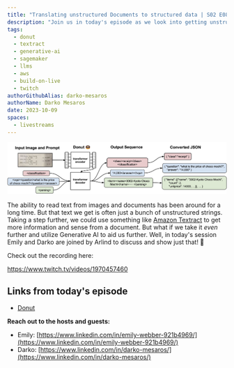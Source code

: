 ```yaml
---
title: "Translating unstructured Documents to structured data | S02 E08 | Build On Generative AI"
description: "Join us in today's episode as we look into getting unstructured data from documents, into some structured data we can actually use"
tags:
  - donut
  - textract
  - generative-ai
  - sagemaker
  - llms
  - aws
  - build-on-live
  - twitch
authorGithubAlias: darko-mesaros
authorName: Darko Mesaros
date: 2023-10-09
spaces:
  - livestreams
---
```


![Architecture diagram of what we talked about today](images/donut.webp)

The ability to read text from images and documents has been around for a long time. But that text we get is often just a bunch of unstructured strings. Taking a step further, we could use something like [Amazon Textract](https://aws.amazon.com/textract/?sc_channel=el&sc_campaign=livestreams&sc_content=build-on-live&sc_geo=mult&sc_country=mult&sc_outcome=acq) to get more information and sense from a document. But what if we take it *even* further and utilize Generative AI to aid us further. Well, in today's session Emily and Darko are joined by Arlind to discuss and show just that! 🥳

Check out the recording here:

https://www.twitch.tv/videos/1970457460

## Links from today's episode

- [Donut](https://github.com/clovaai/donut)

**Reach out to the hosts and guests:**

- Emily: [https://www.linkedin.com/in/emily-webber-921b4969/](https://www.linkedin.com/in/emily-webber-921b4969/) 
- Darko: [https://www.linkedin.com/in/darko-mesaros/](https://www.linkedin.com/in/darko-mesaros/)
